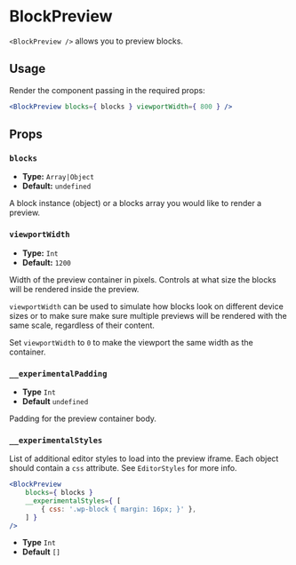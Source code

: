 # BlockPreview

`<BlockPreview />` allows you to preview blocks.

## Usage

Render the component passing in the required props:

```jsx
<BlockPreview blocks={ blocks } viewportWidth={ 800 } />
```

## Props

### `blocks`

-   **Type:** `Array|Object`
-   **Default:** `undefined`

A block instance (object) or a blocks array you would like to render a preview.

### `viewportWidth`

-   **Type:** `Int`
-   **Default:** `1200`

Width of the preview container in pixels. Controls at what size the blocks will be rendered inside the preview.

`viewportWidth` can be used to simulate how blocks look on different device sizes or to make sure make sure multiple previews will be rendered with the same scale, regardless of their content.

Set `viewportWidth` to `0` to make the viewport the same width as the container.

### `__experimentalPadding`

-   **Type** `Int`
-   **Default** `undefined`

Padding for the preview container body.

### `__experimentalStyles`

List of additional editor styles to load into the preview iframe. Each object
should contain a `css` attribute. See `EditorStyles` for more info.

```jsx
<BlockPreview
    blocks={ blocks }
	__experimentalStyles={ [
		{ css: '.wp-block { margin: 16px; }' },
	] }
/>
```

-   **Type** `Int`
-   **Default** `[]`
